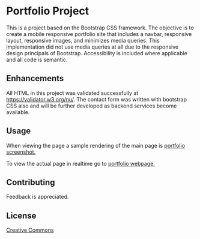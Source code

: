 # Portfolio Project
This is a project based on the Bootstrap CSS framework.  The objective is to create a mobile responsive portfolio site that includes a navbar, responsive layout, responsive images, and minimizes media queries. This implementation did not use media queries at all due to the responsive design principals of Bootstrap.  Accessibility is included where applicable and all code is semantic. 

## Enhancements
All HTML in this project was validated successfully at https://validator.w3.org/nu/. The contact form was written with bootstrap CSS also and will be further developed as backend services become available.

## Usage 

When viewing the page a sample rendering of the main page is [portfolio screenshot.](portfolio.png)

To view the actual page in realtime go to [portfolio webpage.](https://wpb911.github.io/portfolio/)

## Contributing
Feedback is appreciated.
## License

[Creative Commons](LICENSE)
